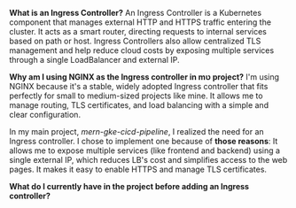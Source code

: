 **What is an Ingress Controller?**
An Ingress Controller is a Kubernetes component that manages external HTTP and HTTPS traffic entering the cluster. 
It acts as a smart router, directing requests to internal services based on path or host. 
Ingress Controllers also allow centralized TLS management and help reduce cloud costs by exposing multiple services through a single LoadBalancer and external IP.

**Why am I using NGINX as the Ingress controller in mט project?**
I'm using NGINX because it's a stable, widely adopted Ingress controller that fits perfectly for small to medium-sized projects like mine.
It allows me to manage routing, TLS certificates, and load balancing with a simple and clear configuration. 

In my main project, *mern-gke-cicd-pipeline*, I realized the need for an Ingress controller.
I chose to implement one because of **those reasons**:
It allows me to expose multiple services (like frontend and backend) using a single external IP, which reduces LB's cost and simplifies access to the web pages.
It makes it easy to enable HTTPS and manage TLS certificates.

**What do I currently have in the project before adding an Ingress controller?**







